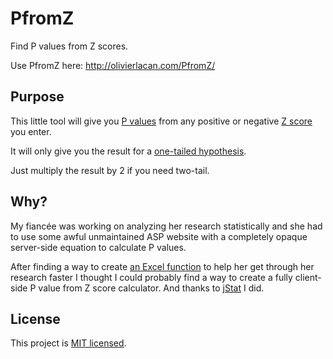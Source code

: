 # PfromZ
Find P values from Z scores.

Use PfromZ here: http://olivierlacan.com/PfromZ/

## Purpose
This little tool will give you [P values](https://en.wikipedia.org/wiki/P-value) from
any positive or negative [Z score](https://en.wikipedia.org/wiki/Standard_score) you enter.

It will only give you the result for a [one-tailed hypothesis](https://en.wikipedia.org/wiki/One-_and_two-tailed_tests).

Just multiply the result by 2 if you need two-tail.

## Why?

My fiancée was working on analyzing her research statistically and she had to use some awful
unmaintained ASP website with a completely opaque server-side equation to calculate P values.

After finding a way to create [an Excel function](https://gist.github.com/olivierlacan/5e73ca5a6d315a3aa26e)
to help her get through her research faster I thought I could probably find a way to create a fully
client-side P value from Z score calculator. And thanks to [jStat](https://github.com/jstat/jstat) I did.

## License

This project is [MIT licensed](LICENSE).
